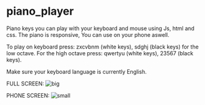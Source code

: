 # piano_player
Piano keys you can play with your keyboard and mouse using Js, html and css.
The piano is responsive, You can use on your phone aswell.


To play on keyboard press: zxcvbnm (white keys), sdghj (black keys) for the low octave.
For the high octave press: qwertyu (white keys), 23567 (black keys).

Make sure your keyboard language is currently English. 

FULL SCREEN:
![big](https://user-images.githubusercontent.com/78149229/115847591-ca543f80-a42b-11eb-9ead-93bb23de9808.png)

PHONE SCREEN:
![small](https://user-images.githubusercontent.com/78149229/115847603-cc1e0300-a42b-11eb-91d7-dbbe846d255a.png)

